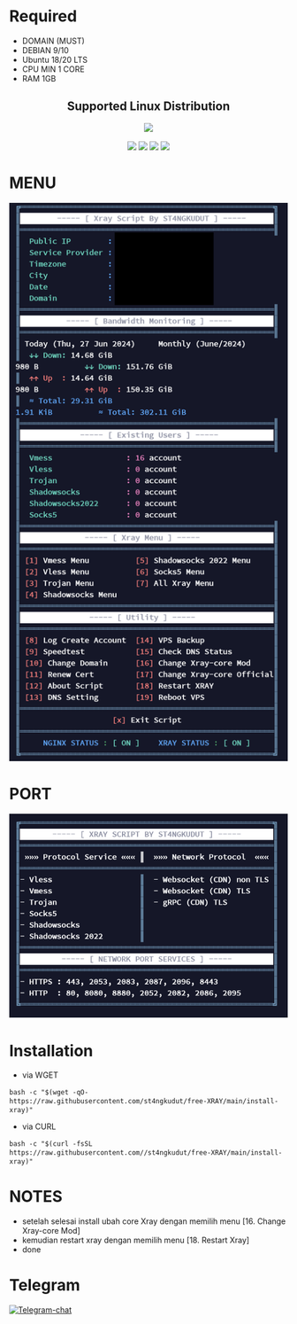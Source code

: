 # Required
- DOMAIN (MUST)
- DEBIAN 9/10
- Ubuntu 18/20 LTS
- CPU MIN 1 CORE
- RAM 1GB

</p> 
<h2 align="center"> Supported Linux Distribution</h2>
<p align="center"><img src="https://d33wubrfki0l68.cloudfront.net/5911c43be3b1da526ed609e9c55783d9d0f6b066/9858b/assets/img/debian-ubuntu-hover.png"></p> 
<p align="center"><img src="https://img.shields.io/static/v1?style=for-the-badge&logo=debian&label=Debian%209&message=Stretch&color=purple"> <img src="https://img.shields.io/static/v1?style=for-the-badge&logo=debian&label=Debian%2010&message=Buster&color=purple">  <img src="https://img.shields.io/static/v1?style=for-the-badge&logo=ubuntu&label=Ubuntu%2018&message=Lts&color=red"> <img src="https://img.shields.io/static/v1?style=for-the-badge&logo=ubuntu&label=Ubuntu%2020&message=Lts&color=red">
</p>
</div>

# MENU
<p align="center"><img src="https://github.com/st4ngkudut/free-XRAY/blob/main/menu.png"></p>

# PORT
<p align="center"><img src="https://github.com/st4ngkudut/free-XRAY/blob/main/port.png"></p>

# Installation
- via WGET
```
bash -c "$(wget -qO- https://raw.githubusercontent.com/st4ngkudut/free-XRAY/main/install-xray)"
```
- via CURL
```
bash -c "$(curl -fsSL https://raw.githubusercontent.com//st4ngkudut/free-XRAY/main/install-xray)"
```

# NOTES
- setelah selesai install ubah core Xray dengan memilih menu [16. Change Xray-core Mod]
- kemudian restart xray dengan memilih menu [18. Restart Xray]
- done

# Telegram
[![Telegram-chat](https://img.shields.io/badge/Chat-Telegram-blue)](https://t.me/st4ngkudut/)
